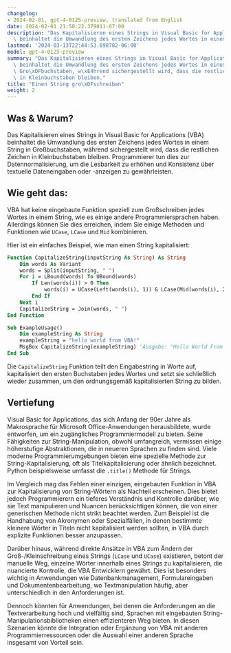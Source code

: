 ```yaml
---
changelog:
- 2024-02-01, gpt-4-0125-preview, translated from English
date: 2024-02-01 21:50:22.379011-07:00
description: "Das Kapitalisieren eines Strings in Visual Basic for Applications (VBA)\
  \ beinhaltet die Umwandlung des ersten Zeichens jedes Wortes in einem String in\u2026"
lastmod: '2024-03-13T22:44:53.698782-06:00'
model: gpt-4-0125-preview
summary: "Das Kapitalisieren eines Strings in Visual Basic for Applications (VBA)\
  \ beinhaltet die Umwandlung des ersten Zeichens jedes Wortes in einem String in\
  \ Gro\xDFbuchstaben, w\xE4hrend sichergestellt wird, dass die restlichen Zeichen\
  \ in Kleinbuchstaben bleiben."
title: "Einen String gro\xDFschreiben"
weight: 2
---
```


## Was & Warum?

Das Kapitalisieren eines Strings in Visual Basic for Applications (VBA) beinhaltet die Umwandlung des ersten Zeichens jedes Wortes in einem String in Großbuchstaben, während sichergestellt wird, dass die restlichen Zeichen in Kleinbuchstaben bleiben. Programmierer tun dies zur Datennormalisierung, um die Lesbarkeit zu erhöhen und Konsistenz über textuelle Dateneingaben oder -anzeigen zu gewährleisten.

## Wie geht das:

VBA hat keine eingebaute Funktion speziell zum Großschreiben jedes Wortes in einem String, wie es einige andere Programmiersprachen haben. Allerdings können Sie dies erreichen, indem Sie einige Methoden und Funktionen wie `UCase`, `LCase` und `Mid` kombinieren.

Hier ist ein einfaches Beispiel, wie man einen String kapitalisiert:

```vb
Function CapitalizeString(inputString As String) As String
    Dim words As Variant
    words = Split(inputString, " ")
    For i = LBound(words) To UBound(words)
        If Len(words(i)) > 0 Then
            words(i) = UCase(Left(words(i), 1)) & LCase(Mid(words(i), 2))
        End If
    Next i
    CapitalizeString = Join(words, " ")
End Function

Sub ExampleUsage()
    Dim exampleString As String
    exampleString = "hello world from VBA!"
    MsgBox CapitalizeString(exampleString) 'Ausgabe: "Hello World From Vba!"
End Sub
```

Die `CapitalizeString` Funktion teilt den Eingabestring in Worte auf, kapitalisiert den ersten Buchstaben jedes Wortes und setzt sie schließlich wieder zusammen, um den ordnungsgemäß kapitalisierten String zu bilden.

## Vertiefung

Visual Basic for Applications, das sich Anfang der 90er Jahre als Makrosprache für Microsoft Office-Anwendungen herausbildete, wurde entworfen, um ein zugängliches Programmiermodell zu bieten. Seine Fähigkeiten zur String-Manipulation, obwohl umfangreich, vermissen einige höherstufige Abstraktionen, die in neueren Sprachen zu finden sind. Viele moderne Programmierumgebungen bieten eine spezielle Methode zur String-Kapitalisierung, oft als Titelkapitalisierung oder ähnlich bezeichnet. Python beispielsweise umfasst die `.title()` Methode für Strings.

Im Vergleich mag das Fehlen einer einzigen, eingebauten Funktion in VBA zur Kapitalisierung von String-Wörtern als Nachteil erscheinen. Dies bietet jedoch Programmierern ein tieferes Verständnis und Kontrolle darüber, wie sie Text manipulieren und Nuancen berücksichtigen können, die von einer generischen Methode nicht strikt beachtet werden. Zum Beispiel ist die Handhabung von Akronymen oder Spezialfällen, in denen bestimmte kleinere Wörter in Titeln nicht kapitalisiert werden sollten, in VBA durch explizite Funktionen besser anzupassen.

Darüber hinaus, während direkte Ansätze in VBA zum Ändern der Groß-/Kleinschreibung eines Strings (`LCase` und `UCase`) existieren, betont der manuelle Weg, einzelne Wörter innerhalb eines Strings zu kapitalisieren, die nuancierte Kontrolle, die VBA Entwicklern gewährt. Dies ist besonders wichtig in Anwendungen wie Datenbankmanagement, Formulareingaben und Dokumentenbearbeitung, wo Textmanipulation häufig, aber unterschiedlich in den Anforderungen ist.

Dennoch könnten für Anwendungen, bei denen die Anforderungen an die Textverarbeitung hoch und vielfältig sind, Sprachen mit eingebauten String-Manipulationsbibliotheken einen effizienteren Weg bieten. In diesen Szenarien könnte die Integration oder Ergänzung von VBA mit anderen Programmierressourcen oder die Auswahl einer anderen Sprache insgesamt von Vorteil sein.
